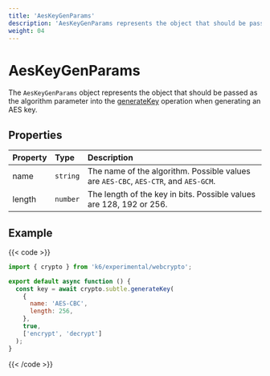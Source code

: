 ```yaml
---
title: 'AesKeyGenParams'
description: 'AesKeyGenParams represents the object that should be passed as the algorithm parameter into the generateKey operation, when generating an AES key.'
weight: 04
---
```


# AesKeyGenParams

The `AesKeyGenParams` object represents the object that should be passed as the algorithm parameter into the [generateKey](https://grafana.com/docs/k6/<K6_VERSION>/javascript-api/k6-experimental/webcrypto/subtlecrypto/generatekey) operation when generating an AES key.

## Properties

| Property | Type     | Description                                                                         |
| :------- | :------- | :---------------------------------------------------------------------------------- |
| name     | `string` | The name of the algorithm. Possible values are `AES-CBC`, `AES-CTR`, and `AES-GCM`. |
| length   | `number` | The length of the key in bits. Possible values are 128, 192 or 256.                 |

## Example

{{< code >}}

```javascript
import { crypto } from 'k6/experimental/webcrypto';

export default async function () {
  const key = await crypto.subtle.generateKey(
    {
      name: 'AES-CBC',
      length: 256,
    },
    true,
    ['encrypt', 'decrypt']
  );
}
```

{{< /code >}}
